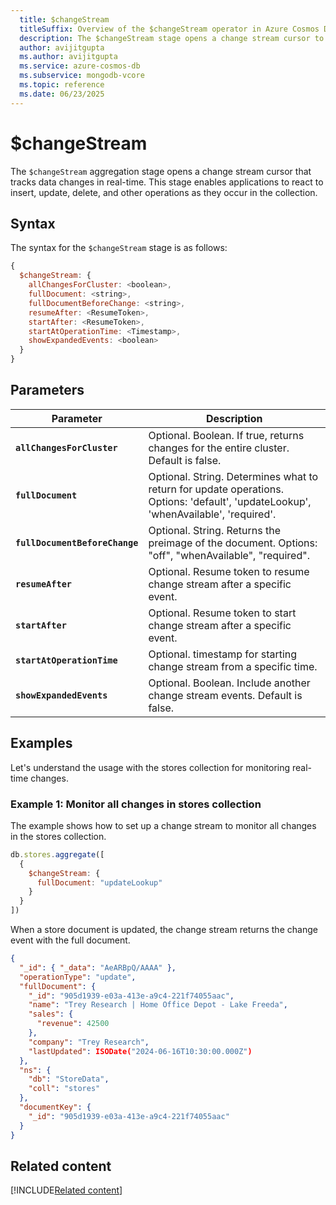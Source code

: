 ```yaml
---
  title: $changeStream
  titleSuffix: Overview of the $changeStream operator in Azure Cosmos DB for MongoDB (vCore)
  description: The $changeStream stage opens a change stream cursor to track data changes in real-time.
  author: avijitgupta
  ms.author: avijitgupta
  ms.service: azure-cosmos-db
  ms.subservice: mongodb-vcore
  ms.topic: reference
  ms.date: 06/23/2025
---
```


# $changeStream

The `$changeStream` aggregation stage opens a change stream cursor that tracks data changes in real-time. This stage enables applications to react to insert, update, delete, and other operations as they occur in the collection.

## Syntax

The syntax for the `$changeStream` stage is as follows:

```javascript
{
  $changeStream: {
    allChangesForCluster: <boolean>,
    fullDocument: <string>,
    fullDocumentBeforeChange: <string>,
    resumeAfter: <ResumeToken>,
    startAfter: <ResumeToken>,
    startAtOperationTime: <Timestamp>,
    showExpandedEvents: <boolean>
  }
}
```

## Parameters

| Parameter | Description |
| --- | --- |
| **`allChangesForCluster`** | Optional. Boolean. If true, returns changes for the entire cluster. Default is false. |
| **`fullDocument`** | Optional. String. Determines what to return for update operations. Options: 'default', 'updateLookup', 'whenAvailable', 'required'. |
| **`fullDocumentBeforeChange`** | Optional. String. Returns the preimage of the document. Options: "off", "whenAvailable", "required". |
| **`resumeAfter`** | Optional. Resume token to resume change stream after a specific event. |
| **`startAfter`** | Optional. Resume token to start change stream after a specific event. |
| **`startAtOperationTime`** | Optional. timestamp for starting change stream from a specific time. |
| **`showExpandedEvents`** | Optional. Boolean. Include another change stream events. Default is false. |

## Examples

Let's understand the usage with the stores collection for monitoring real-time changes.

### Example 1: Monitor all changes in stores collection

The example shows how to set up a change stream to monitor all changes in the stores collection.

```javascript
db.stores.aggregate([
  {
    $changeStream: {
      fullDocument: "updateLookup"
    }
  }
])
```

When a store document is updated, the change stream returns the change event with the full document.

```json
{
  "_id": { "_data": "AeARBpQ/AAAA" },
  "operationType": "update",
  "fullDocument": {
    "_id": "905d1939-e03a-413e-a9c4-221f74055aac",
    "name": "Trey Research | Home Office Depot - Lake Freeda",
    "sales": {
      "revenue": 42500
    },
    "company": "Trey Research",
    "lastUpdated": ISODate("2024-06-16T10:30:00.000Z")
  },
  "ns": {
    "db": "StoreData",
    "coll": "stores"
  },
  "documentKey": {
    "_id": "905d1939-e03a-413e-a9c4-221f74055aac"
  }
}
```

## Related content

[!INCLUDE[Related content](../includes/related-content.md)]
